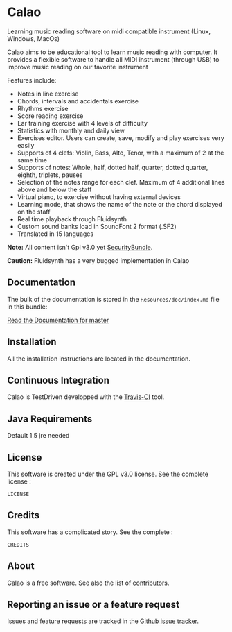 Calao
==========

Learning music reading software on midi compatible instrument (Linux, Windows, MacOs)

Calao aims to be educational tool to learn music reading with computer.
It provides a flexible software to handle all MIDI instrument (through USB) to
improve music reading on our favorite instrument

Features include:

 * Notes in line exercise
 * Chords, intervals and accidentals exercise
 * Rhythms exercise
 * Score reading exercise
 * Ear training exercise with 4 levels of difficulty
 * Statistics with monthly and daily view
 * Exercises editor. Users can create, save, modify and play exercises very easily
 * Supports of 4 clefs: Violin, Bass, Alto, Tenor, with a maximum of 2 at the same time
 * Supports of notes: Whole, half, dotted half, quarter, dotted quarter, eighth, triplets, pauses
 * Selection of the notes range for each clef. Maximum of 4 additional lines above and below the staff
 * Virtual piano, to exercise without having external devices
 * Learning mode, that shows the name of the note or the chord displayed on the staff
 * Real time playback through Fluidsynth
 * Custom sound banks load in SoundFont 2 format (.SF2)
 * Translated in 15 languages

**Note:** All content isn't Gpl v3.0 yet [SecurityBundle](http://symfony.com/doc/current/book/security.html).

**Caution:** Fluidsynth has a very bugged implementation in Calao

Documentation
-------------

The bulk of the documentation is stored in the `Resources/doc/index.md`
file in this bundle:

[Read the Documentation for master](https://github.com/Neonunux/gnuLecture/blob/master/docs/index.md)

Installation
------------

All the installation instructions are located in the documentation.

Continuous Integration
----------------------

Calao is TestDriven developped with the [Travis-CI](https://travis-ci.org/Neonunux/gnuLecture)
tool.

Java Requirements
-----------------

Default 1.5 jre needed

License
-------

This software is created under the GPL v3.0 license. See the complete license :

    LICENSE
    
Credits
-------

This software has a complicated story. See the complete :

    CREDITS

About
-----

Calao is a free software.
See also the list of [contributors](https://github.com/Neonunux/gnuLecture/contributors).

Reporting an issue or a feature request
---------------------------------------

Issues and feature requests are tracked in the [Github issue tracker](https://github.com/Neonunux/gnuLecture/issues).
